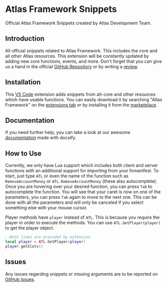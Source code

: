 # Atlas Framework Snippets
Official Atlas Framework Snippets created by Atlas Development Team.

## Introduction
All official snippets related to Atlas Framework. This includes the core and all other Atlas resources. This extension will be constantly updated by adding new core functions, events, and more. Don't forget that you can give us a hand in the official [GitHub Repository](https://github.com/AtlasFw/vsc-atl) or by writing a [review](https://marketplace.visualstudio.com/items?itemName=AtlasFramework.atlas-framework-snippets&ssr=false#review-details).

## Installation
This [VS Code](https://code.visualstudio.com/) extension adds snippets from atl-core and other resources which have usable functions. You can easily download it by searching "Atlas Framework" on the [extensions tab](https://code.visualstudio.com/docs/editor/extension-marketplace#_search-for-an-extension) or by installing it from the [marketplace](https://marketplace.visualstudio.com/items?itemName=AtlasFramework.atlas-framework-snippets&ssr=false#review-details).

## Documentation
If you need further help, you can take a look at our awesome [documentation](https://atlasfw.live/documentation) made with docsify.

## How to Use
Currently, we only have Lua support which includes both client and server functions with an additional support for importing from your fxmanifest. To start, just type `ATL` or even the name of the function such as `RemoveAccountMoney` or `ATL.RemoveAccountMoney` (these also autocomplete). Once you are hovering over your desired function, you can press `Tab` to autocomplete the function. You will see that your caret is now on one of the parameters, you can press `Tab` again to move to the next one. This can be done with all the parameters and will only be canceled if you select something else with your mouse cursor.

Player methods have `player` instead of `ATL`. This is because you require the player in order to execute the methods. You can use `ATL.GetPlayer(player)` to get the player object.

```lua
--Both lines are provided by extension.
local player = ATL.GetPlayer(player)
player.getSlots()
```

## Issues
Any issues regarding snippets or missing arguments are to be reported on [GitHub Issues](https://github.com/AtlasFw/vsc-atl/issues).